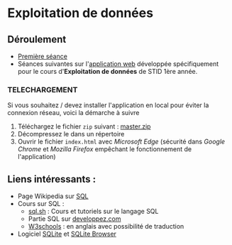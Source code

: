 # Exploitation de données


## Déroulement

- [Première séance](https://docs.google.com/presentation/d/e/2PACX-1vQSy4o2wWe3arD9jwSOzaqW-huL9dVrBH26hKH8JQ1PGoBF83ODpZI2MCM4xiGxXymdS5JlB-vpJHG5/pub?start=false&loop=true&delayms=3000)
- Séances suivantes sur l'[application web](http://fxjollois.github.io/cours-sql) développée spécifiquement pour le cours d'**Exploitation de données** de STID 1ère année.

### TELECHARGEMENT

Si vous souhaitez / devez installer l'application en local pour éviter la connexion réseau, voici la démarche à suivre

1. Téléchargez le fichier `zip` suivant : [master.zip](https://github.com/fxjollois/cours-sql/archive/master.zip)
2. Décompressez le dans un répertoire
3. Ouvrir le fichier `index.html` avec *Microsoft Edge* (sécurité dans *Google Chrome* et *Mozilla Firefox* empêchant le fonctionnement de l'application)

## Liens intéressants :

- Page Wikipedia sur [SQL](https://fr.wikipedia.org/wiki/Structured_Query_Language)
- Cours sur SQL :
    - [sql.sh](http://sql.sh/) : Cours et tutoriels sur le langage SQL
    - Partie SQL sur [developpez.com](http://sql.developpez.com/)
    - [W3schools](http://www.w3schools.com/sql/) : en anglais avec possibilité de traduction
- Logiciel [SQLite](https://www.sqlite.org/) et [SQLite Browser](http://sqlitebrowser.org/)

